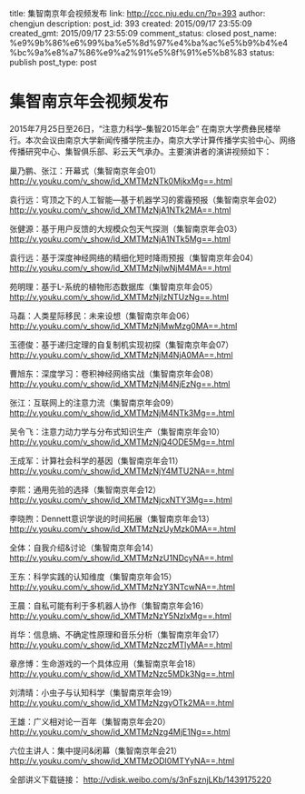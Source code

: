 title: 集智南京年会视频发布
link: http://ccc.nju.edu.cn/?p=393
author: chengjun
description: 
post_id: 393
created: 2015/09/17 23:55:09
created_gmt: 2015/09/17 23:55:09
comment_status: closed
post_name: %e9%9b%86%e6%99%ba%e5%8d%97%e4%ba%ac%e5%b9%b4%e4%bc%9a%e8%a7%86%e9%a2%91%e5%8f%91%e5%b8%83
status: publish
post_type: post

# 集智南京年会视频发布

2015年7月25日至26日，“注意力科学–集智2015年会” 在南京大学费彝民楼举行。本次会议由南京大学新闻传播学院主办，南京大学计算传播学实验中心、网络传播研究中心、集智俱乐部、彩云天气承办。主要演讲者的演讲视频如下：

巢乃鹏、张江：开幕式（集智南京年会01） http://v.youku.com/v_show/id_XMTMzNTk0MjkxMg==.html

袁行远：穹顶之下的人工智能—基于机器学习的雾霾预报（集智南京年会02） http://v.youku.com/v_show/id_XMTMzNjA1NTk2MA==.html

张健源：基于用户反馈的大规模众包天气探测（集智南京年会03） http://v.youku.com/v_show/id_XMTMzNjA1NTk5Mg==.html

袁行远：基于深度神经网络的精细化短时降雨预报（集智南京年会04） http://v.youku.com/v_show/id_XMTMzNjIwNjM4MA==.html

苑明理：基于L-系统的植物形态数据库（集智南京年会05） http://v.youku.com/v_show/id_XMTMzNjIzNTUzNg==.html

马磊：人类星际移民：未来设想（集智南京年会06） http://v.youku.com/v_show/id_XMTMzNjMwMzg0MA==.html

玉德俊：基于递归定理的自复制机实现初探（集智南京年会07） http://v.youku.com/v_show/id_XMTMzNjM4NjA0MA==.html

曹旭东：深度学习：卷积神经网络实战（集智南京年会08） http://v.youku.com/v_show/id_XMTMzNjM4NjEzNg==.html

张江：互联网上的注意力流（集智南京年会09） http://v.youku.com/v_show/id_XMTMzNjM4NTk3Mg==.html

吴令飞：注意力动力学与分布式知识生产（集智南京年会10） http://v.youku.com/v_show/id_XMTMzNjQ4ODE5Mg==.html

王成军：计算社会科学的基因（集智南京年会11） http://v.youku.com/v_show/id_XMTMzNjY4MTU2NA==.html

李熙：通用先验的选择（集智南京年会12） http://v.youku.com/v_show/id_XMTMzNjcxNTY3Mg==.html

李晓煦：Dennett意识学说的时间拓展（集智南京年会13） http://v.youku.com/v_show/id_XMTMzNzUyMzk0MA==.html

全体：自我介绍&讨论（集智南京年会14） http://v.youku.com/v_show/id_XMTMzNzU1NDcyNA==.html

王东：科学实践的认知维度（集智南京年会15） http://v.youku.com/v_show/id_XMTMzNzY3NTcwNA==.html

王晨：自私可能有利于多机器人协作（集智南京年会16） http://v.youku.com/v_show/id_XMTMzNzY5NzIxMg==.html

肖华：信息熵、不确定性原理和音乐分析（集智南京年会17） http://v.youku.com/v_show/id_XMTMzNzczMTIyMA==.html

章彦博：生命游戏的一个具体应用（集智南京年会18） http://v.youku.com/v_show/id_XMTMzNzc5MDk3Ng==.html

刘清晴：小虫子与认知科学（集智南京年会19） http://v.youku.com/v_show/id_XMTMzNzgyOTk2MA==.html

王雄：广义相对论一百年（集智南京年会20） http://v.youku.com/v_show/id_XMTMzNzg4MjE1Ng==.html

六位主讲人：集中提问&闭幕（集智南京年会21） http://v.youku.com/v_show/id_XMTMzODI0MTYyNA==.html

全部讲义下载链接： http://vdisk.weibo.com/s/3nFsznjLKb/1439175220